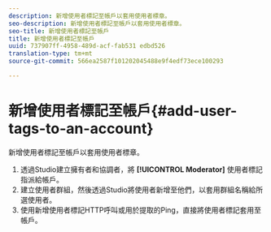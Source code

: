 ```yaml
---
description: 新增使用者標記至帳戶以套用使用者標章。
seo-description: 新增使用者標記至帳戶以套用使用者標章。
seo-title: 新增使用者標記至帳戶
title: 新增使用者標記至帳戶
uuid: 737907ff-4958-489d-acf-fab531 edbd526
translation-type: tm+mt
source-git-commit: 566ea2587f101202045488e9f4edf73ece100293

---
```



# 新增使用者標記至帳戶{#add-user-tags-to-an-account}

新增使用者標記至帳戶以套用使用者標章。

1. 透過Studio建立擁有者和協調者，將 **[!UICONTROL Moderator]** 使用者標記指派給帳戶。
1. 建立使用者群組，然後透過Studio將使用者新增至他們，以套用群組名稱給所選使用者。
1. 使用新增使用者標記HTTP呼叫或用於提取的Ping，直接將使用者標記套用至帳戶。
